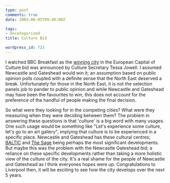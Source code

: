 ```yaml
---
type: post
comments: true
date: 2003-06-05T09:40:00Z

tags:
- Uncategorized
title: Culture Bid

wordpress_id: 723
---
```


I watched BBC Breakfast as the [winning city](http://news.bbc.co.uk/1/hi/entertainment/arts/2959944.stm) in the European Capital of Culture bid was announced by Culture Secretary Tessa Jowell. I assumed Newcastle and Gateshead would win it; an assumption based on public opinion polls coupled with a definite sense that the North East deserved a break. Unfortunately for those in the North East, it is not the selection panels job to pander to public opinion and while Newcastle and Gateshead may have been the favourites to win, this does not account for the preference of the handful of people making the final decision.



	

So what were they looking for in the competing cities? What were they measuring when they were deciding between them? The problem in answering these questions is that 'culture' is a big word with many usages. One such usage would be something like "Let's experience some culture, let's go to an art gallery", implying that culture is to be experienced in a specific place. Newcastle and Gateshead has these cultural centres; [BALTIC](http://www.balticmill.com) and [The Sage](http://www.gateshead-quays.com/sage/main.html) being perhaps the most significant developments. But maybe this was the problem with the Newcastle Gateshead bid; a reliance on these specific developments rather than taking a more holistic view of the culture of the city. It's a real shame for the people of Newcastle and Gateshead as I think everyones hopes were up. Congratulations to Liverpool then, it will be exciting to see how the city develops over the next 5 years.
